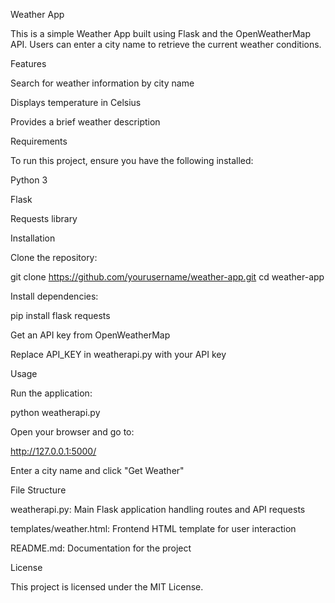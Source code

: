 Weather App

This is a simple Weather App built using Flask and the OpenWeatherMap API. Users can enter a city name to retrieve the current weather conditions.

Features

Search for weather information by city name

Displays temperature in Celsius

Provides a brief weather description

Requirements

To run this project, ensure you have the following installed:

Python 3

Flask

Requests library

Installation

Clone the repository:

git clone https://github.com/yourusername/weather-app.git
cd weather-app

Install dependencies:

pip install flask requests

Get an API key from OpenWeatherMap

Replace API_KEY in weatherapi.py with your API key

Usage

Run the application:

python weatherapi.py

Open your browser and go to:

http://127.0.0.1:5000/

Enter a city name and click "Get Weather"

File Structure

weatherapi.py: Main Flask application handling routes and API requests

templates/weather.html: Frontend HTML template for user interaction

README.md: Documentation for the project

License

This project is licensed under the MIT License.

